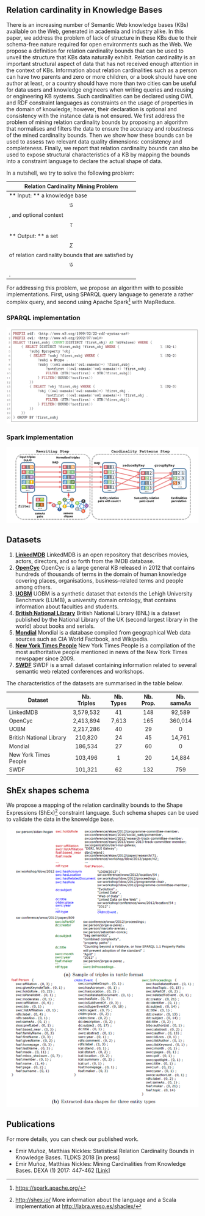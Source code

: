 ## Relation cardinality in Knowledge Bases

There is an increasing number of Semantic Web knowledge bases (KBs) available on the Web, generated in academia and industry alike. In this paper, we address the problem of lack of structure in these KBs due to their schema-free nature required for open environments such as the Web. We propose a definition for relation cardinality bounds that can be used to unveil the structure that KBs data naturally exhibit. Relation cardinality is an important structural aspect of data that has not received enough attention in the context of KBs. Information about relation cardinalities such as a person can have two parents and zero or more children, or a book should have one author at least, or a country should have more than two cities can be useful for data users and knowledge engineers when writing queries and reusing or engineering KB systems. Such cardinalities can be declared using OWL and RDF constraint languages as constraints on the usage of properties in the domain of knowledge; however, their declaration is optional and consistency with the instance data is not ensured. We first address the problem of mining relation cardinality bounds by proposing an algorithm that normalises and filters the data to ensure the accuracy and robustness of the mined cardinality bounds. Then we show how these bounds can be used to assess two relevant data quality dimensions: consistency and completeness. Finally, we report that relation cardinality bounds can also be used to expose structural characteristics of a KB by mapping the bounds into a constraint language to declare the actual shape of data.

In a nutshell, we try to solve the following problem:

| Relation Cardinality Mining Problem |
|-------------------------------------|
| ** Input: ** a knowledge base $$\mathcal{G}$$, and optional context $$\tau$$ |
| ** Output: ** a set $$\Sigma$$ of relation cardinality bounds that are satisfied by $$\mathcal{G}$$. |

For addressing this problem, we propose an algorithm with to possible implementations. First, using SPARQL query language to generate a rather complex query, and second using Apache Spark[^1] with MapReduce.

### SPARQL implementation

![sparql-query_v1.png](sparql-query_v1.png)


### Spark implementation

![map-reduce_v2.png](map-reduce_v2.png)


## Datasets

1. [**LinkedMDB**](http://data.linkedmdb.org/)
	LinkedMDB is an open repository that describes movies, actors, directors, and so forth from the IMDB database.
2. [**OpenCyc**](http://www.cyc.com/platform/opencyc)
	OpenCyc is a large general KB released in 2012 that contains hundreds of thousands of terms in the domain of human knowledge covering places, organisations, business-related terms and people among others.
3. [**UOBM**](https://www.cs.ox.ac.uk/isg/tools/UOBMGenerator/)
	UOBM is a synthetic dataset that extends the Lehigh University Benchmark (LUMB), a university domain ontology, that contains information about faculties and students.
4. [**British National Library**](http://www.bl.uk/bibliographic/download.html)
	British National Library (BNL) is a dataset published by the National Library of the UK (second largest library in the world) about books and serials.
5. [**Mondial**](http://www.dbis.informatik.uni-goettingen.de/Mondial/#RDF)
	Mondial is a database compiled from geographical Web data sources such as CIA World Factbook, and Wikipedia.
6. [**New York Times People**](https://datahub.io/dataset/nytimes-linked-open-data)
	New York Times People is a compilation of the most authoritative people mentioned in news of the New York Times newspaper since 2009.
7. [**SWDF**](http://data.semanticweb.org/)
	SWDF is a small dataset containing information related to several semantic web related conferences and workshops.

The characteristics of the datasets are summarised in the table below.

| Dataset                  | Nb. Triples | Nb. Types | Nb. Prop. | Nb. sameAs |
|--------------------------|:-----------:|:---------:|:---------:|:----------:|
| LinkedMDB                |  3,579,532  |     41    |    148    |   92,589   |
| OpenCyc                  |  2,413,894  |   7,613   |    165    |   360,014  |
| UOBM                     |  2,217,286  |     40    |     29    |      0     |
| British National Library |   210,820   |     24    |     45    |   14,761   |
| Mondial                  |   186,534   |     27    |     60    |      0     |
| New York Times People    |   103,496   |     1     |     20    |   14,884   |
| SWDF                     |   101,321   |     62    |    132    |     759    |


## ShEx shapes schema

We propose a mapping of the relation cardinality bounds to the Shape Expressions (ShEx)[^2] constraint language. Such schema shapes can be used to validate the data in the knoweldge base.


![shex-schemas_v1.png](shex-schemas_v1.png)


## Publications

For more details, you can check our published work.

- Emir Muñoz, Matthias Nickles: Statistical Relation Cardinality Bounds in Knowledge Bases. TLDKS 2018 [in press]
- Emir Muñoz, Matthias Nickles: Mining Cardinalities from Knowledge Bases. DEXA (1) 2017: 447-462 [[Link]](https://link.springer.com/chapter/10.1007%2F978-3-319-64468-4_34)



[^1]: https://spark.apache.org/

[^2]: http://shex.io/
	More information about the language and a Scala implementation at http://labra.weso.es/shaclex/